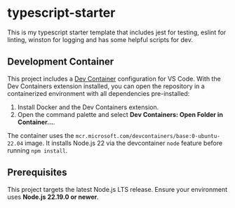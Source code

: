 # typescript-starter
This is my typescript starter template that includes jest for testing, eslint for linting, winston for logging and has some helpful scripts for dev.

## Development Container

This project includes a [Dev Container](https://containers.dev/) configuration for VS Code. With the Dev Containers extension installed, you can open the repository in a containerized environment with all dependencies pre-installed:

1. Install Docker and the Dev Containers extension.
2. Open the command palette and select **Dev Containers: Open Folder in Container...**.

The container uses the `mcr.microsoft.com/devcontainers/base:0-ubuntu-22.04` image.
It installs Node.js 22 via the devcontainer `node` feature before running `npm install`.

## Prerequisites

This project targets the latest Node.js LTS release. Ensure your environment uses **Node.js 22.19.0 or newer**.


